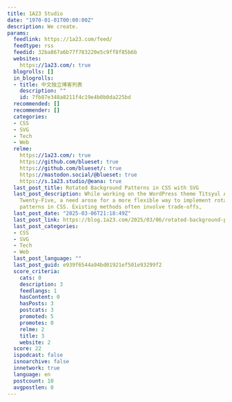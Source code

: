 ```yaml
---
title: 1A23 Studio
date: "1970-01-01T00:00:00Z"
description: We create.
params:
  feedlink: https://1a23.com/feed/
  feedtype: rss
  feedid: 32ba867a6b77f783220e5c9ff8f85b6b
  websites:
    https://1a23.com/: true
  blogrolls: []
  in_blogrolls:
  - title: 中文独立博客列表
    description: ""
    id: 7fb87e348a8211f4c19e4b0b0da225bd
  recommended: []
  recommender: []
  categories:
  - CSS
  - SVG
  - Tech
  - Web
  relme:
    https://1a23.com/: true
    https://github.com/blueset: true
    https://github.com/blueset/: true
    https://mastodon.social/@blueset: true
    https://s.1a23.studio/@eana: true
  last_post_title: Rotated Background Patterns in CSS with SVG
  last_post_description: While working on the WordPress theme Tìtsyul Amip Twenty
    Twenty-Five, a need arose for a more flexible way to implement rotated background
    patterns in CSS. Existing methods often involve trade-offs,
  last_post_date: "2025-03-06T21:18:49Z"
  last_post_link: https://blog.1a23.com/2025/03/06/rotated-background-patterns-in-css-with-svg/
  last_post_categories:
  - CSS
  - SVG
  - Tech
  - Web
  last_post_language: ""
  last_post_guid: e939f6544a94bd01921ef501e93299f2
  score_criteria:
    cats: 0
    description: 3
    feedlangs: 1
    hasContent: 0
    hasPosts: 3
    postcats: 3
    promoted: 5
    promotes: 0
    relme: 2
    title: 3
    website: 2
  score: 22
  ispodcast: false
  isnoarchive: false
  innetwork: true
  language: en
  postcount: 10
  avgpostlen: 0
---
```

